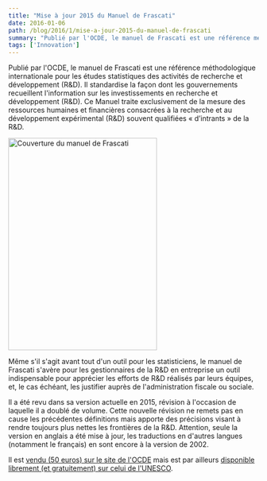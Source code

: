 ```yaml
---
title: "Mise à jour 2015 du Manuel de Frascati"
date: 2016-01-06
path: /blog/2016/1/mise-a-jour-2015-du-manuel-de-frascati
summary: "Publié par l'OCDE, le manuel de Frascati est une référence méthodologique internationale pour les études statistiques des activités de recherche et développement (R&amp;D)."
tags: ['Innovation']
---
```


Publié par l'OCDE, le manuel de Frascati est une référence méthodologique internationale pour les études statistiques des activités de recherche et développement (R&D). Il standardise la façon dont les gouvernements recueillent l'information sur les investissements en recherche et développement (R&D). Ce Manuel traite exclusivement de la mesure des ressources humaines et financières consacrées à la recherche et au développement expérimental (R&D) souvent qualifiées « d’intrants » de la R&D.

<img src="/images/1452095767.15-Screen%20Shot%202016-01-06%20at%2016.55.10.png" alt="Couverture du manuel de Frascati" title="Screen Shot 2016-01-06 at 16.55.10.png" border="0" width="299" height="427" />

Même s'il s'agit avant tout d'un outil pour les statisticiens, le manuel de Frascati s'avère pour les gestionnaires de la R&D en entreprise un outil indispensable pour apprécier les efforts de R&D réalisés par leurs équipes, et, le cas échéant, les justifier auprès de l'administration fiscale ou sociale.

Il a été revu dans sa version actuelle en 2015, révision à l'occasion de laquelle il a doublé de volume. Cette nouvelle révision ne remets pas en cause les précédentes définitions mais apporte des précisions visant à rendre toujours plus nettes les frontières de la R&D. Attention, seule la version en anglais a été mise à jour, les traductions en d'autres langues (notamment le français) en sont encore à la version de 2002.

Il est [vendu (50 euros) sur le site de l'OCDE](http://www.oecdbookshop.org/browse.asp?pid=title-detail&lang=en&ds=&ISB=5JRXTJR0MTR8) mais est par ailleurs [disponible librement (et gratuitement) sur celui de l'UNESCO](http://www.uis.unesco.org/ScienceTechnology/Documents/oecd-frascati-manual.pdf).
